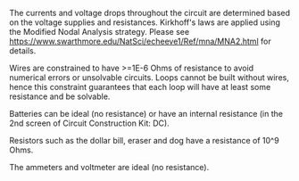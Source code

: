 The currents and voltage drops throughout the circuit are determined based on the voltage supplies and resistances.
Kirkhoff's laws are applied using the Modified Nodal Analysis strategy.  Please see
https://www.swarthmore.edu/NatSci/echeeve1/Ref/mna/MNA2.html for details.

Wires are constrained to have >=1E-6 Ohms of resistance to avoid numerical errors or unsolvable circuits.  Loops cannot
be built without wires, hence this constraint guarantees that each loop will have at least some resistance and be
solvable.

Batteries can be ideal (no resistance) or have an internal resistance (in the 2nd screen of Circuit Construction Kit: DC).

Resistors such as the dollar bill, eraser and dog have a resistance of 10^9 Ohms.

The ammeters and voltmeter are ideal (no resistance).